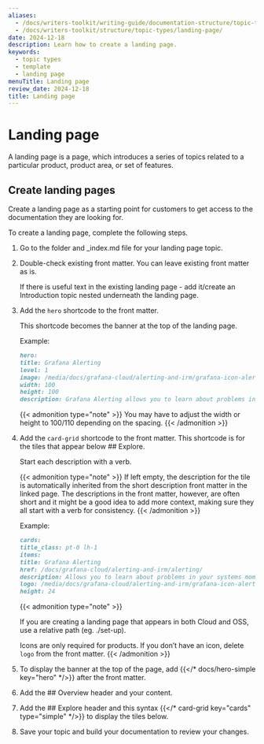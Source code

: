 ```yaml
---
aliases:
  - /docs/writers-toolkit/writing-guide/documentation-structure/topic-types/landing-page
  - /docs/writers-toolkit/structure/topic-types/landing-page/
date: 2024-12-18
description: Learn how to create a landing page.
keywords:
  - topic types
  - template
  - landing page
menuTitle: Landing page
review_date: 2024-12-18
title: Landing page
---
```


# Landing page

A landing page is a page, which introduces a series of topics related to a particular product, product area, or set of features.

## Create landing pages

Create a landing page as a starting point for customers to get access to the documentation they are looking for.

To create a landing page, complete the following steps.

1. Go to the folder and \_index.md file for your landing page topic.
1. Double-check existing front matter. You can leave existing front matter as is.

   If there is useful text in the existing landing page - add it/create an Introduction topic nested underneath the landing page.

1. Add the `hero` shortcode to the front matter.

   This shortcode becomes the banner at the top of the landing page.

   Example:

   ```markdown
   hero:
   title: Grafana Alerting
   level: 1
   image: /media/docs/grafana-cloud/alerting-and-irm/grafana-icon-alerting.svg
   width: 100
   height: 100
   description: Grafana Alerting allows you to learn about problems in your systems moments after they occur.
   ```


   {{< admonition type="note" >}}
   You may have to adjust the width or height to 100/110 depending on the spacing.
   {{< /admonition >}}

1. Add the `card-grid` shortcode to the front matter. This shortcode is for the tiles that appear below ## Explore.

	Start each description with a verb.

   {{< admonition type="note" >}}
   If left empty, the description for the tile is automatically inherited from the short description front matter in the linked page. The descriptions in the front matter, however, are often short and it might be a good idea to add more context, making sure they all start with a verb for consistency.
   {{< /admonition >}}

   Example:

   ```markdown
   cards:
   title_class: pt-0 lh-1
   items:
   title: Grafana Alerting
   href: /docs/grafana-cloud/alerting-and-irm/alerting/
   description: Allows you to learn about problems in your systems moments after they occur. Monitor your incoming metrics data or log entries and set up your Alerting system to watch for specific events or circumstances and then send notifications when those things are found.
   logo: /media/docs/grafana-cloud/alerting-and-irm/grafana-icon-alerting.svg
   height: 24
   ```


   {{< admonition type="note" >}}

   If you are creating a landing page that appears in both Cloud and OSS, use a relative path (eg. ./set-up).

   Icons are only required for products. If you don’t have an icon, delete `logo` from the front matter.
   {{< /admonition >}}

1. To display the banner at the top of the page, add {{</* docs/hero-simple key="hero" */>}} after the front matter.
1. Add the ## Overview header and your content.
1. Add the ## Explore header and this syntax {{</* card-grid key="cards" type="simple" */>}} to display the tiles below.
1. Save your topic and build your documentation to review your changes.
